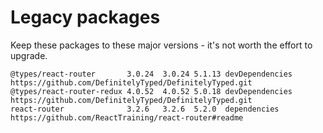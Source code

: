 # Legacy packages

Keep these packages to these major versions - it's not worth the effort to upgrade.

```
@types/react-router       3.0.24  3.0.24 5.1.13 devDependencies https://github.com/DefinitelyTyped/DefinitelyTyped.git
@types/react-router-redux 4.0.52  4.0.52 5.0.18 devDependencies https://github.com/DefinitelyTyped/DefinitelyTyped.git
react-router              3.2.6   3.2.6  5.2.0  dependencies    https://github.com/ReactTraining/react-router#readme
```
